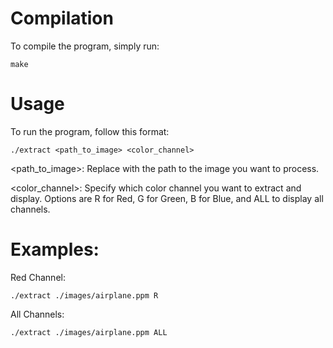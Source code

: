 # Compilation

To compile the program, simply run:

``` make ```

# Usage

To run the program, follow this format:

``` ./extract <path_to_image> <color_channel> ``` 

<path_to_image>: Replace with the path to the image you want to process.

<color_channel>: Specify which color channel you want to extract and display. Options are R for Red, G for Green, B for Blue, and ALL to display all channels.

# Examples:

Red Channel:

``` ./extract ./images/airplane.ppm R ```

All Channels:

``` ./extract ./images/airplane.ppm ALL ```